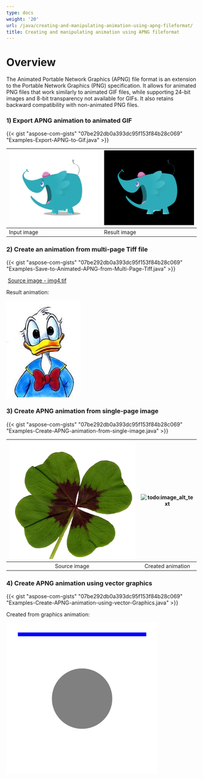 ```yaml
---
type: docs
weight: '20'
url: /java/creating-and-manipulating-animation-using-apng-fileformat/
title: Creating and manipulating animation using APNG fileformat
---
```

**Overview**
============

The Animated Portable Network Graphics (APNG) file format is an extension to the
Portable Network Graphics (PNG) specification. It allows for animated PNG files
that work similarly to animated GIF files, while supporting 24-bit images and
8-bit transparency not available for GIFs. It also retains backward
compatibility with non-animated PNG files.

### **1) Export APNG animation to animated GIF** 

{{< gist "aspose-com-gists" "07be292db0a393dc95f153f84b28c069" "Examples-Export-APNG-to-Gif.java" \>}}


| ![Input image](creating-and-manipulating-animation-using-apng-fileformat_1.png) | ![Result image](creating-and-manipulating-animation-using-apng-fileformat_2.gif) |
| ------------------------------------------------------------ | ------------------------------------------------------------ |
| Input image                                                  | Result image                                                 |

### **2) Create an animation from multi-page Tiff file** 

{{< gist "aspose-com-gists" "07be292db0a393dc95f153f84b28c069" "Examples-Save-to-Animated-APNG-from-Multi-Page-Tiff.java" \>}}


​										[Source image - img4.tif](attachments/106203944/106365366.tif)

Result animation:

![todo:Apng animation example](creating-and-manipulating-animation-using-apng-fileformat_3.png)

### **3) Create APNG animation from single-page image** 

{{< gist "aspose-com-gists" "07be292db0a393dc95f153f84b28c069" "Examples-Create-APNG-animation-from-single-image.java" \>}}

| ![todo:image_alt_text](creating-and-manipulating-animation-using-apng-fileformat_4.png) | ![todo:image_alt_text](creating-and-manipulating-animation-using-apng-fileformat_5.png) |
| :----------------------------------------------------------: | :----------------------------------------------------------: |
|                         Source image                         |                      Created animation                       |

### **4) Create APNG animation using vector graphics** 

{{< gist "aspose-com-gists" "07be292db0a393dc95f153f84b28c069" "Examples-Create-APNG-animation-using-vector-Graphics.java" \>}}


Created from graphics animation:

![todo:image_alt_text](creating-and-manipulating-animation-using-apng-fileformat_6.png)


